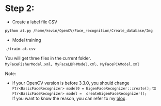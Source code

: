 # Step 2:

- Create a label file CSV

```bash
python at.py /home/kevin/OpenCV/Face_recognition/Create_database/Img
```

- Model training

```bash
./train at.csv
```
You will get three files in the current folder.    
`MyFaceFisherModel.xml`、`MyFaceLBPHModel.xml`、`MyFacePCAModel.xml`

Note:    
- If your OpenCV version is before 3.3.0, you should change `Ptr<BasicFaceRecognizer> model0 = EigenFaceRecognizer::create();` to `Ptr<BasicFaceRecognizer> model =  createEigenFaceRecognizer();`    
If you want to know the reason, you can refer to my [blog](https://godliuyang.wang/2019/08/10/face-recognition-with-opencv/#toc-heading-8).
